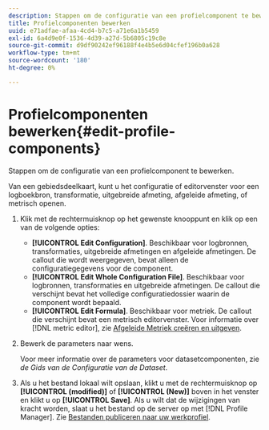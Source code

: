 ```yaml
---
description: Stappen om de configuratie van een profielcomponent te bewerken.
title: Profielcomponenten bewerken
uuid: e71adfae-afaa-4cd4-b7c5-a71e6a1b5459
exl-id: 6a4d9e0f-1536-4d39-a27d-5b6805c19c8e
source-git-commit: d9df90242ef96188f4e4b5e6d04cfef196b0a628
workflow-type: tm+mt
source-wordcount: '180'
ht-degree: 0%

---
```


# Profielcomponenten bewerken{#edit-profile-components}

Stappen om de configuratie van een profielcomponent te bewerken.

Van een gebiedsdeelkaart, kunt u het configuratie of editorvenster voor een logboekbron, transformatie, uitgebreide afmeting, afgeleide afmeting, of metrisch openen.

1. Klik met de rechtermuisknop op het gewenste knooppunt en klik op een van de volgende opties:

   * **[!UICONTROL Edit Configuration]**. Beschikbaar voor logbronnen, transformaties, uitgebreide afmetingen en afgeleide afmetingen. De callout die wordt weergegeven, bevat alleen de configuratiegegevens voor de component.
   * **[!UICONTROL Edit Whole Configuration File]**. Beschikbaar voor logbronnen, transformaties en uitgebreide afmetingen. De callout die verschijnt bevat het volledige configuratiedossier waarin de component wordt bepaald.
   * **[!UICONTROL Edit Formula]**. Beschikbaar voor metriek. De callout die verschijnt bevat een metrisch editorvenster. Voor informatie over [!DNL metric editor], zie [Afgeleide Metriek creëren en uitgeven](../../../../../home/c-get-started/c-admin-intrf/c-prof-mgr/c-drvd-mtrcs.md#concept-e41723b342a849309874b26232224a40).

1. Bewerk de parameters naar wens.

   Voor meer informatie over de parameters voor datasetcomponenten, zie *de Gids van de Configuratie van de Dataset*.

1. Als u het bestand lokaal wilt opslaan, klikt u met de rechtermuisknop op **[!UICONTROL (modified)]** of **[!UICONTROL (New)]** boven in het venster en klikt u op **[!UICONTROL Save]**.
Als u wilt dat de wijzigingen van kracht worden, slaat u het bestand op de server op met [!DNL Profile Manager]. Zie [Bestanden publiceren naar uw werkprofiel](../../../../../home/c-get-started/c-admin-intrf/c-prof-mgr/t-pub-files-wkg-prof.md#task-a0106e010c834d16bd60eef4721b6af9).
